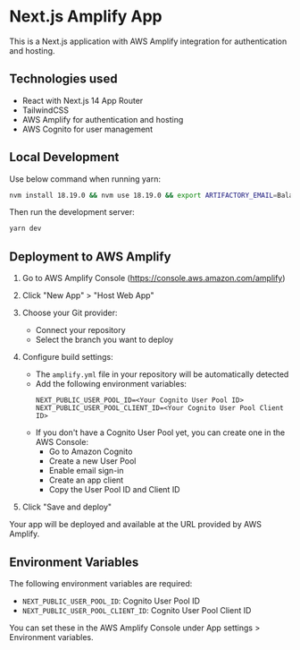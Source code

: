 # Next.js Amplify App

This is a Next.js application with AWS Amplify integration for authentication and hosting.

## Technologies used
- React with Next.js 14 App Router
- TailwindCSS
- AWS Amplify for authentication and hosting
- AWS Cognito for user management

## Local Development
Use below command when running yarn:
```bash
nvm install 18.19.0 && nvm use 18.19.0 && export ARTIFACTORY_EMAIL=Balaji.Kandavel@coxautoinc.com && export ARTIFACTORY_TOKEN=YmFsYWppLmthbmRhdmVsQGNveGF1dG9pbmMuY29tOkFLQ3A4azhpTTdKY2ZDR2J2bXNmdGZuU3p4TWQ0RUQ2QlNMcVhreFp3RlhadW9QZnRBUjU1d1hpeHhRUldYeDhqRWpnenJGWGs= && yarn install
```

Then run the development server:
```bash
yarn dev
```

## Deployment to AWS Amplify

1. Go to AWS Amplify Console (https://console.aws.amazon.com/amplify)

2. Click "New App" > "Host Web App"

3. Choose your Git provider:
   - Connect your repository
   - Select the branch you want to deploy

4. Configure build settings:
   - The `amplify.yml` file in your repository will be automatically detected
   - Add the following environment variables:
     ```
     NEXT_PUBLIC_USER_POOL_ID=<Your Cognito User Pool ID>
     NEXT_PUBLIC_USER_POOL_CLIENT_ID=<Your Cognito User Pool Client ID>
     ```
   - If you don't have a Cognito User Pool yet, you can create one in the AWS Console:
     - Go to Amazon Cognito
     - Create a new User Pool
     - Enable email sign-in
     - Create an app client
     - Copy the User Pool ID and Client ID

5. Click "Save and deploy"

Your app will be deployed and available at the URL provided by AWS Amplify.

## Environment Variables

The following environment variables are required:

- `NEXT_PUBLIC_USER_POOL_ID`: Cognito User Pool ID
- `NEXT_PUBLIC_USER_POOL_CLIENT_ID`: Cognito User Pool Client ID

You can set these in the AWS Amplify Console under App settings > Environment variables.

